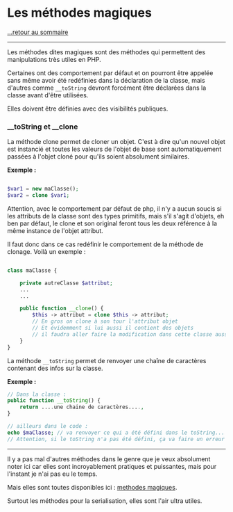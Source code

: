 # Les méthodes magiques

[...retour au sommaire](../intro.md)

---

Les méthodes dites magiques sont des méthodes qui permettent des manipulations très utiles en PHP. 

Certaines ont des comportement par défaut et on pourront être appelée sans même avoir été redéfinies dans la déclaration de la classe, mais d'autres comme `__toString` devront forcément être déclarées dans la classe avant d'être utilisées.

Elles doivent être définies avec des visibilités publiques. 

### __toString et __clone

La méthode clone permet de cloner un objet. C'est à dire qu'un nouvel objet est instancié et toutes les valeurs de l'objet de base sont automatiquement passées à l'objet cloné pour qu'ils soient absolument similaires. 

**Exemple :**
```php

$var1 = new maClasse();
$var2 = clone $var1;
```

Attention, avec le comportement par défaut de php, il n'y a aucun soucis si les attributs de la classe sont des types primitifs, mais s'il s'agit d'objets, eh ben par défaut, le clone et son original feront tous les deux référence à la même instance de l'objet attribut. 

Il faut donc dans ce cas redéfinir le comportement de la méthode de clonage. Voilà un exemple : 
```php

class maClasse {

    private autreClasse $attribut;
    ...
    ...

    public function __clone() {
        $this -> attribut = clone $this -> attribut;
        // En gros on clone à son tour l'attribut objet 
        // Et évidemment si lui aussi il contient des objets 
        // il faudra aller faire la modification dans cette classe aussi....
    }
}
```

La méthode `__toString` permet de renvoyer une chaîne de caractères contenant des infos sur la classe. 

**Exemple :**
```php
// Dans la classe : 
public function __toString() {
    return ....une chaine de caractères....,
}

// ailleurs dans le code : 
echo $maClasse; // va renvoyer ce qui a été défini dans le toString...
// Attention, si le toString n'a pas été défini, ça va faire un erreur évidemment...
```

---

Il y a pas mal d'autres méthodes dans le genre que je veux absolument noter ici car elles sont incroyablement pratiques et puissantes, mais pour l'instant je n'ai pas eu le temps.

Mais elles sont toutes disponibles ici : [methodes magiques](https://openclassrooms.com/fr/courses/1665806-programmez-en-oriente-objet-en-php/7306942-exploitez-les-methodes-communes-aux-objets). 

Surtout les méthodes pour la serialisation, elles sont l'air ultra utiles. 